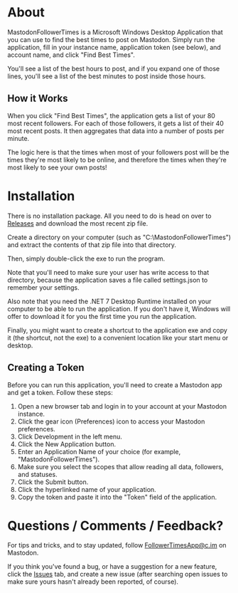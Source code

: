 # About

MastodonFollowerTimes is a Microsoft Windows Desktop Application that you can use to find the best times to post on Mastodon. Simply run the application, fill in your instance name, application token (see below), and account name, and click "Find Best Times".

You'll see a list of the best hours to post, and if you expand one of those lines, you'll see a list of the best minutes to post inside those hours.

## How it Works

When you click "Find Best Times", the application gets a list of your 80 most recent followers. For each of those followers, it gets a list of their 40 most recent posts. It then aggregates that data into a number of posts per minute.

The logic here is that the times when most of your followers post will be the times they're most likely to be online, and therefore the times when they're most likely to see your own posts!

# Installation

There is no installation package. All you need to do is head on over to <a href="releases" target="_blank">Releases</a> and download the most recent zip file.

Create a directory on your computer (such as "C:\MastodonFollowerTimes") and extract the contents of that zip file into that directory.

Then, simply double-click the exe to run the program.

Note that you'll need to make sure your user has write access to that directory, because the application saves a file called settings.json to remember your settings.

Also note that you need the .NET 7 Desktop Runtime installed on your computer to be able to run the application. If you don't have it, Windows will offer to download it for you the first time you run the application.

Finally, you might want to create a shortcut to the application exe and copy it (the shortcut, not the exe) to a convenient location like your start menu or desktop.

## Creating a Token

Before you can run this application, you'll need to create a Mastodon app and get a token. Follow these steps:

1. Open a new browser tab and login in to your account at your Mastodon instance.
2. Click the gear icon (Preferences) icon to access your Mastodon preferences.
3. Click Development in the left menu.
4. Click the New Application button.
5. Enter an Application Name of your choice (for example, "MastodonFollowerTimes").
6. Make sure you select the scopes that allow reading all data, followers, and statuses.
7. Click the Submit button.
8. Click the hyperlinked name of your application.
9. Copy the token and paste it into the "Token" field of the application.

# Questions / Comments / Feedback?

For tips and tricks, and to stay updated, follow <a rel="me" href="https://c.im/FollowerTimesApp">FollowerTimesApp@c.im</a> on Mastodon.

If you think you've found a bug, or have a suggestion for a new feature, click the <a href="issues" target="_blank">Issues</a> tab, and create a new issue (after searching open issues to make sure yours hasn't already been reported, of course).
